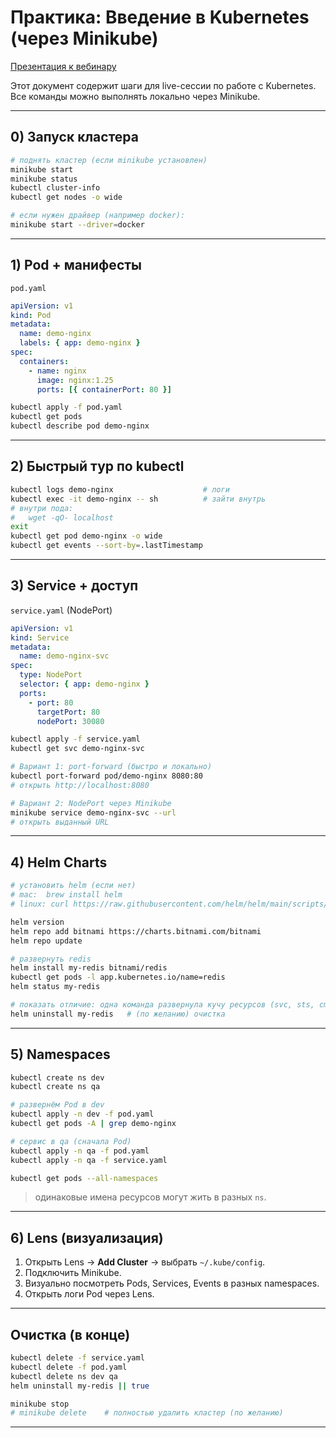 # Практика: Введение в Kubernetes (через Minikube)

[Презентация к вебинару](https://docs.google.com/presentation/d/1YkkiDIOgsxyHZgycdKeTeIliiSIRBtp8-xsP2BfUMUI/edit?usp=sharing)

Этот документ содержит шаги для live-сессии по работе с Kubernetes. Все команды можно выполнять локально через Minikube.

---

## 0) Запуск кластера

```bash
# поднять кластер (если minikube установлен)
minikube start
minikube status
kubectl cluster-info
kubectl get nodes -o wide

# если нужен драйвер (например docker):
minikube start --driver=docker
```

---

## 1) Pod + манифесты

`pod.yaml`
```yaml
apiVersion: v1
kind: Pod
metadata:
  name: demo-nginx
  labels: { app: demo-nginx }
spec:
  containers:
    - name: nginx
      image: nginx:1.25
      ports: [{ containerPort: 80 }]
```

```bash
kubectl apply -f pod.yaml
kubectl get pods
kubectl describe pod demo-nginx
```

---

## 2) Быстрый тур по kubectl

```bash
kubectl logs demo-nginx                    # логи
kubectl exec -it demo-nginx -- sh          # зайти внутрь
# внутри пода:
#   wget -qO- localhost
exit
kubectl get pod demo-nginx -o wide
kubectl get events --sort-by=.lastTimestamp
```

---

## 3) Service + доступ

`service.yaml` (NodePort)
```yaml
apiVersion: v1
kind: Service
metadata:
  name: demo-nginx-svc
spec:
  type: NodePort
  selector: { app: demo-nginx }
  ports:
    - port: 80
      targetPort: 80
      nodePort: 30080
```

```bash
kubectl apply -f service.yaml
kubectl get svc demo-nginx-svc

# Вариант 1: port-forward (быстро и локально)
kubectl port-forward pod/demo-nginx 8080:80
# открыть http://localhost:8080

# Вариант 2: NodePort через Minikube
minikube service demo-nginx-svc --url
# открыть выданный URL
```

---

## 4) Helm Charts

```bash
# установить helm (если нет)
# mac:  brew install helm
# linux: curl https://raw.githubusercontent.com/helm/helm/main/scripts/get-helm-3 | bash

helm version
helm repo add bitnami https://charts.bitnami.com/bitnami
helm repo update

# развернуть redis
helm install my-redis bitnami/redis
kubectl get pods -l app.kubernetes.io/name=redis
helm status my-redis

# показать отличие: одна команда развернула кучу ресурсов (svc, sts, cm, pvc)
helm uninstall my-redis   # (по желанию) очистка
```

---

## 5) Namespaces

```bash
kubectl create ns dev
kubectl create ns qa

# развернём Pod в dev
kubectl apply -n dev -f pod.yaml
kubectl get pods -A | grep demo-nginx

# сервис в qa (сначала Pod)
kubectl apply -n qa -f pod.yaml
kubectl apply -n qa -f service.yaml

kubectl get pods --all-namespaces
```

> одинаковые имена ресурсов могут жить в разных `ns`.

---

## 6) Lens (визуализация)

1. Открыть Lens → **Add Cluster** → выбрать `~/.kube/config`.
2. Подключить Minikube.
3. Визуально посмотреть Pods, Services, Events в разных namespaces.
4. Открыть логи Pod через Lens.

---

## Очистка (в конце)

```bash
kubectl delete -f service.yaml
kubectl delete -f pod.yaml
kubectl delete ns dev qa
helm uninstall my-redis || true

minikube stop
# minikube delete    # полностью удалить кластер (по желанию)
```

---

